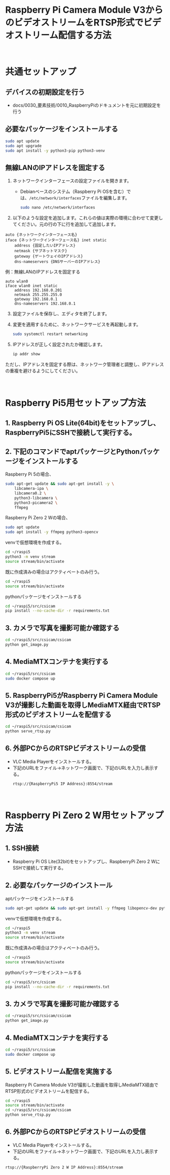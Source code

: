 # Raspberry Pi Camera Module V3からのビデオストリームをRTSP形式でビデオストリーム配信する方法
&nbsp;

# 共通セットアップ
## デバイスの初期設定を行う
* docs/0030_要素技術/0010_RaspberryPiのドキュメントを元に初期設定を行う

## 必要なパッケージをインストールする
```bash
sudo apt update
sudo apt upgrade
sudo apt install -y python3-pip python3-venv
```

## 無線LANのIPアドレスを固定する
1. ネットワークインターフェースの設定ファイルを開きます。
   - Debianベースのシステム（Raspberry Pi OSを含む）では、`/etc/network/interfaces`ファイルを編集します。

     ```bash
     sudo nano /etc/network/interfaces
     ```

2. 以下のような設定を追加します。これらの値は実際の環境に合わせて変更してください。元の行の下に行を追加して追加します。
```
auto {ネットワークインターフェース名}
iface {ネットワークインターフェース名} inet static
    address {固定したいIPアドレス}
    netmask {サブネットマスク}
    gateway {ゲートウェイのIPアドレス}
    dns-nameservers {DNSサーバーのIPアドレス}
```

例：無線LANのIPアドレスを固定する
```
auto wlan0
iface wlan0 inet static
    address 192.168.0.201
    netmask 255.255.255.0
    gateway 192.168.0.1
    dns-nameservers 192.168.0.1
```

3. 設定ファイルを保存し、エディタを終了します。

4. 変更を適用するために、ネットワークサービスを再起動します。

   ```bash
   sudo systemctl restart networking
   ```

5. IPアドレスが正しく設定されたか確認します。
   ```bash
   ip addr show
   ```
ただし、IPアドレスを固定する際は、ネットワーク管理者と調整し、IPアドレスの重複を避けるようにしてください。

&nbsp;

# Raspberry Pi5用セットアップ方法
## 1. Raspberry Pi OS Lite(64bit)をセットアップし、RaspberryPi5にSSHで接続して実行する。

## 2. 下記のコマンドでaptパッケージとPythonパッケージをインストールする
Raspberry Pi 5の場合、
```bash
sudo apt-get update && sudo apt-get install -y \
    libcamera-ipa \
    libcamera0.2 \
    python3-libcamera \
    python3-picamera2 \
    ffmpeg
```

Raspberry Pi Zero 2 Wの場合、
```bash
sudo apt update
sudo apt install -y ffmpeg python3-opencv
```

venvで仮想環境を作成する。
```bash
cd ~/raspi5
python3 -m venv stream
source stream/bin/activate
```
既に作成済みの場合はアクティベートのみ行う。
```bash
cd ~/raspi5
source stream/bin/activate
```
pythonパッケージをインストールする
```bash
cd ~/raspi5/src/csicam
pip install --no-cache-dir -r requirements.txt
```

## 3. カメラで写真を撮影可能か確認する
```bash
cd ~/raspi5/src/csicam/csicam
python get_image.py
```

## 4. MediaMTXコンテナを実行する
```bash
cd ~/raspi5/src/csicam
sudo docker compose up
```

## 5. RaspberryPi5がRaspberry Pi Camera Module V3が撮影した動画を取得しMediaMTX経由でRTSP形式のビデオストリームを配信する
```bash
cd ~/raspi5/src/csicam/csicam
python serve_rtsp.py
```
    
## 6. 外部PCからのRTSPビデオストリームの受信
* VLC Media Playerをインストールする。
* 下記のURLをファイル→ネットワーク画面で、下記のURLを入力し表示する。
    ```
    rtsp://{RaspberryPi5 IP Address}:8554/stream
    ```

&nbsp;

# Raspberry Pi Zero 2 W用セットアップ方法
## 1. SSH接続
* Raspberry Pi OS Lite(32bit)をセットアップし、RaspberryPi Zero 2 WにSSHで接続して実行する。

## 2. 必要なパッケージのインストール
aptパッケージをインストールする
```bash
sudo apt-get update && sudo apt-get install -y ffmpeg libopencv-dev python3-opencv
```
venvで仮想環境を作成する。
```bash
cd ~/raspi5
python3 -m venv stream
source stream/bin/activate
```
既に作成済みの場合はアクティベートのみ行う。
```bash
cd ~/raspi5
source stream/bin/activate
```
pythonパッケージをインストールする
```bash
cd ~/raspi5/src/csicam
pip install --no-cache-dir -r requirements.txt
```

## 3. カメラで写真を撮影可能か確認する
```bash
cd ~/raspi5/src/csicam/csicam
python get_image.py
```

## 4. MediaMTXコンテナを実行する
```bash
cd ~/raspi5/src/csicam
sudo docker compose up
```

## 5. ビデオストリーム配信を実施する
Raspberry Pi Camera Module V3が撮影した動画を取得しMediaMTX経由でRTSP形式のビデオストリームを配信する。
```bash
cd ~/raspi5
source stream/bin/activate
cd ~/raspi5/src/csicam/csicam
python serve_rtsp.py
```
    
## 6. 外部PCからのRTSPビデオストリームの受信
* VLC Media Playerをインストールする。
* 下記のURLをファイル→ネットワーク画面で、下記のURLを入力し表示する。
```
rtsp://{RaspberryPi Zero 2 W IP Address}:8554/stream
```